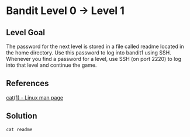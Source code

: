 # Bandit Level 0 → Level 1

## Level Goal

The password for the next level is stored in a file called readme located in the home directory. Use this password to log into bandit1 using SSH. Whenever you find a password for a level, use SSH (on port 2220) to log into that level and continue the game.

## References

[cat(1) - Linux man page](https://linux.die.net/man/1/cat)

## Solution

```
cat readme
```
